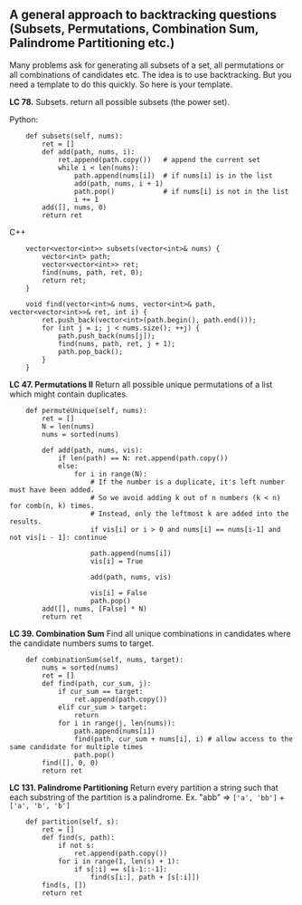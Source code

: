## A general approach to backtracking questions (Subsets, Permutations, Combination Sum, Palindrome Partitioning etc.)

Many problems ask for generating all subsets of a set, all permutations or all combinations of candidates etc.
The idea is to use backtracking. But you need a template to do this quickly.
So here is your template.

**LC 78.** Subsets. return all possible subsets (the power set).

Python:
```
    def subsets(self, nums):
        ret = []
        def add(path, nums, i):
            ret.append(path.copy())   # append the current set
            while i < len(nums):
                path.append(nums[i])  # if nums[i] is in the list
                add(path, nums, i + 1)
                path.pop()            # if nums[i] is not in the list
                i += 1
        add([], nums, 0)
        return ret
```

C++
```
    vector<vector<int>> subsets(vector<int>& nums) {
        vector<int> path;
        vector<vector<int>> ret;
        find(nums, path, ret, 0);
        return ret;
    }
    
    void find(vector<int>& nums, vector<int>& path, vector<vector<int>>& ret, int i) {
        ret.push_back(vector<int>(path.begin(), path.end()));
        for (int j = i; j < nums.size(); ++j) {
            path.push_back(nums[j]);
            find(nums, path, ret, j + 1);
            path.pop_back();
        }
    }
```

**LC 47. Permutations II** Return all possible unique permutations of a list which might contain duplicates. 
```
    def permuteUnique(self, nums):
        ret = []
        N = len(nums)
        nums = sorted(nums)
        
        def add(path, nums, vis):
            if len(path) == N: ret.append(path.copy())
            else:
                for i in range(N):
                    # If the number is a duplicate, it's left number must have been added.
                    # So we avoid adding k out of n numbers (k < n) for comb(n, k) times.
                    # Instead, only the leftmost k are added into the results.
                    if vis[i] or i > 0 and nums[i] == nums[i-1] and not vis[i - 1]: continue
                    
                    path.append(nums[i])
                    vis[i] = True
                    
                    add(path, nums, vis)
                    
                    vis[i] = False
                    path.pop()
        add([], nums, [False] * N)
        return ret
```

**LC 39. Combination Sum** Find all unique combinations in candidates where the candidate numbers sums to target.
```
    def combinationSum(self, nums, target):
        nums = sorted(nums)  
        ret = []
        def find(path, cur_sum, j):
            if cur_sum == target:
                ret.append(path.copy())
            elif cur_sum > target:
                return
            for i in range(j, len(nums)):
                path.append(nums[i])
                find(path, cur_sum + nums[i], i) # allow access to the same candidate for multiple times
                path.pop()
        find([], 0, 0)
        return ret
```

**LC 131. Palindrome Partitioning** Return every partition a string such that each substring of the partition is a palindrome. Ex. "abb" => `['a', 'bb']` + `['a', 'b', 'b']`
```
    def partition(self, s):
        ret = []
        def find(s, path):
            if not s:
                ret.append(path.copy())
            for i in range(1, len(s) + 1):
                if s[:i] == s[i-1::-1]:
                    find(s[i:], path + [s[:i]])
        find(s, [])
        return ret
```
